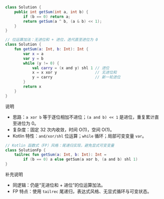 ```java
class Solution {
    public int getSum(int a, int b) {
        if (b == 0) return a;
        return getSum(a ^ b, (a & b) << 1);
    }
}
```

```kotlin
// 位运算加法：无进位和 + 进位，迭代直至进位为 0
class Solution {
    fun getSum(a: Int, b: Int): Int {
        var x = a
        var y = b
        while (y != 0) {
            val carry = (x and y) shl 1 // 进位
            x = x xor y                 // 无进位和
            y = carry                   // 新一轮进位
        }
        return x
    }
}
```

说明
- 思路：`a xor b` 等于逐位相加不进位；`(a and b) << 1` 是进位，重复累计直至进位为 0。
- 复杂度：固定 32 次内收敛，时间 O(1)，空间 O(1)。
- Kotlin 特性：`and/xor/shl` 位运算；`while` 循环；局部可变变量 `var`。

```kotlin
// Kotlin 函数式（FP）风格：尾递归实现，避免显式可变变量
class SolutionFp {
    tailrec fun getSum(a: Int, b: Int): Int =
        if (b == 0) a else getSum(a xor b, (a and b) shl 1)
}
```

补充说明
- 同逻辑：仍是“无进位和 + 进位”的位运算加法。
- FP 特点：使用 `tailrec` 尾递归，表达式风格、无显式循环与可变状态。

